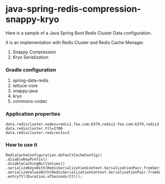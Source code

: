 # java-spring-redis-compression-snappy-kryo #

Here is a sample of a Java Spring Boot Redis Cluster Data configuration. 

It is an implementation with Redis Cluster and Redis Cache Manager.

1. Snappy Compression 
2. Kryo Serialization 


### Gradle configuration ###

1. spring-data-redis
2. lettuce-core
3. snappy-java
4. kryo
5. commons-codec

### Application properties ###

~~~
data.rediscluster.nodes=redis1.foo.com:6379,redis2.foo.com:6379,redis3.foo.com:6379,redis4.foo.com:6379,redis5.foo.com:6379,redis6.foo.com:6379
data.rediscluster.ttl=2700
data.rediscluster.redirects=3
~~~

### How to use it ###

~~~
RedisCacheConfiguration.defaultCacheConfig()
.disableKeyPrefix()
.disableCachingNullValues()
.serializeKeysWith(RedisSerializationContext.SerializationPair.fromSerializer(stringRedisSerializer()))
.serializeValuesWith(RedisSerializationContext.SerializationPair.fromSerializer(genericSnappyRedisSerializer()))
.entryTtl(Duration.ofSeconds(ttl));
~~~